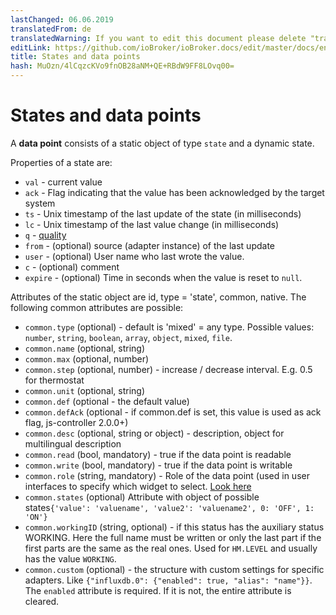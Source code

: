```yaml
---
lastChanged: 06.06.2019
translatedFrom: de
translatedWarning: If you want to edit this document please delete "translatedFrom" field, elsewise this document will be translated automatically again
editLink: https://github.com/ioBroker/ioBroker.docs/edit/master/docs/en/basics/states.md
title: States and data points
hash: MuOzn/4lCqzcKVo9fnOB28aNM+QE+RBdW9FF8LOvq00=
---
```

# States and data points
A **data point** consists of a static object of type `state` and a dynamic state.

Properties of a state are:

* `val` - current value
* `ack` - Flag indicating that the value has been acknowledged by the target system
* `ts` - Unix timestamp of the last update of the state (in milliseconds)
* `lc` - Unix timestamp of the last value change (in milliseconds)
* `q` - [quality](../dev/objectsschema.md#states)
* `from` - (optional) source (adapter instance) of the last update
* `user` - (optional) User name who last wrote the value.
* `c` - (optional) comment
* `expire` - (optional) Time in seconds when the value is reset to `null`.

Attributes of the static object are id, type = 'state', common, native. The following common attributes are possible:

* `common.type` (optional) - default is 'mixed' = any type. Possible values: `number`, `string`, `boolean`, `array`, `object`, `mixed`, `file`.
* `common.name` (optional, string)
* `common.max` (optional, number)
* `common.step` (optional, number) - increase / decrease interval. E.g. 0.5 for thermostat
* `common.unit` (optional, string)
* `common.def` (optional - the default value)
* `common.defAck` (optional - if common.def is set, this value is used as ack flag, js-controller 2.0.0+)
* `common.desc` (optional, string or object) - description, object for multilingual description
* `common.read` (bool, mandatory) - true if the data point is readable
* `common.write` (bool, mandatory) - true if the data point is writable
* `common.role` (string, mandatory) - Role of the data point (used in user interfaces to specify which widget to select. [Look here](../dev/stateroles.md)
* `common.states` (optional) Attribute with object of possible states` {'value': 'valuename', 'value2': 'valuename2', 0: 'OFF', 1: 'ON'} `
* `common.workingID` (string, optional) - if this status has the auxiliary status WORKING. Here the full name must be written or only the last part if the first parts are the same as the real ones. Used for `HM.LEVEL` and usually has the value `WORKING`.
* `common.custom` (optional) - the structure with custom settings for specific adapters. Like `{"influxdb.0": {"enabled": true, "alias": "name"}}`. The `enabled` attribute is required. If it is not, the entire attribute is cleared.